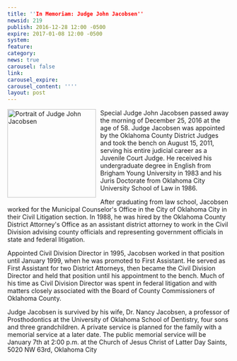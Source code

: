 ```yaml
---
title: ''In Memoriam: Judge John Jacobsen''
newsid: 219
publish: 2016-12-28 12:00 -0500
expire: 2017-01-08 12:00 -0500
system: 
feature: 
category: 
news: true
carousel: false
link: 
carousel_expire: 
carousel_content: ''''
layout: post
---
```

<img src="http://www.oscn.net/images/judges/id/johnjacobsen.jpg" alt="Portrait of Judge John Jacobsen" style="width: 200px; float: left; margin: 0 10px 10px 0;" />
<p>Special Judge John Jacobsen passed away the morning of December 25, 2016 at the age of 58.  Judge Jacobsen was appointed by the Oklahoma County District Judges and took the bench on August 15, 2011, serving his entire judicial career as a Juvenile Court Judge. He received his undergraduate degree in English from Brigham Young University in 1983 and his Juris Doctorate from Oklahoma City University School of Law in 1986.</p>
<p>After graduating from law school, Jacobsen worked for the Municipal Counselor's Office in the City of Oklahoma City in their Civil Litigation section. In 1988, he was hired by the Oklahoma County District Attorney's Office as an assistant district attorney to work in the Civil Division advising county officials and representing government officials in state and federal litigation.</p>
<p>Appointed Civil Division Director in 1995, Jacobsen worked in that position until January 1999, when he was promoted to First Assistant. He served as First Assistant for two District Attorneys, then became the Civil Division Director and held that position until his appointment to the bench. Much of his time as Civil Division Director was spent in federal litigation and with matters closely associated with the Board of County Commissioners of Oklahoma County.</p>
<p>Judge Jacobsen is survived by his wife, Dr. Nancy Jacobsen, a professor of Prosthodontics at the University of Oklahoma School of Dentistry, four sons and three grandchildren.  A private service is planned for the family with a memorial service at a later date. The public memorial service will be January 7th at 2:00 p.m. at the Church of Jesus Christ of Latter Day Saints, 5020 NW 63rd, Oklahoma City</p>
